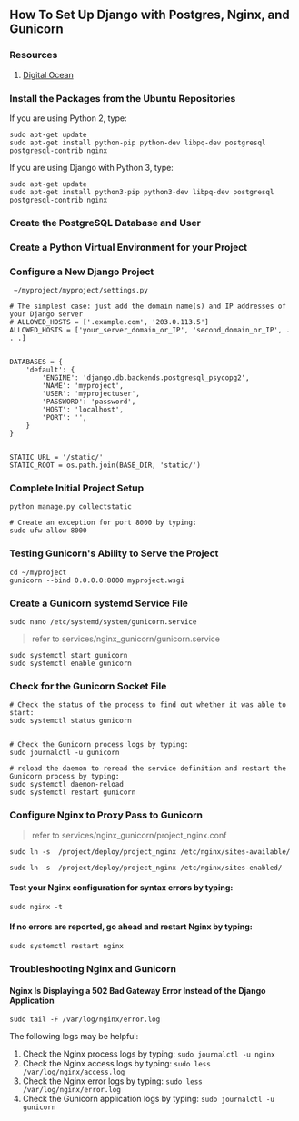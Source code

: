 ## How To Set Up Django with Postgres, Nginx, and Gunicorn

### Resources
1. [Digital Ocean](https://www.digitalocean.com/community/tutorials/how-to-set-up-django-with-postgres-nginx-and-gunicorn-on-ubuntu-16-04)


### Install the Packages from the Ubuntu Repositories
If you are using Python 2, type:

    sudo apt-get update
    sudo apt-get install python-pip python-dev libpq-dev postgresql postgresql-contrib nginx

If you are using Django with Python 3, type:

    sudo apt-get update
    sudo apt-get install python3-pip python3-dev libpq-dev postgresql postgresql-contrib nginx


### Create the PostgreSQL Database and User

### Create a Python Virtual Environment for your Project

### Configure a New Django Project
` ~/myproject/myproject/settings.py`

    # The simplest case: just add the domain name(s) and IP addresses of your Django server
    # ALLOWED_HOSTS = ['.example.com', '203.0.113.5']
    ALLOWED_HOSTS = ['your_server_domain_or_IP', 'second_domain_or_IP', . . .]


    DATABASES = {
        'default': {
            'ENGINE': 'django.db.backends.postgresql_psycopg2',
            'NAME': 'myproject',
            'USER': 'myprojectuser',
            'PASSWORD': 'password',
            'HOST': 'localhost',
            'PORT': '',
        }
    }


    STATIC_URL = '/static/'
    STATIC_ROOT = os.path.join(BASE_DIR, 'static/')

### Complete Initial Project Setup
    python manage.py collectstatic

    # Create an exception for port 8000 by typing:
    sudo ufw allow 8000


### Testing Gunicorn's Ability to Serve the Project
    cd ~/myproject
    gunicorn --bind 0.0.0.0:8000 myproject.wsgi


### Create a Gunicorn systemd Service File
    sudo nano /etc/systemd/system/gunicorn.service

> refer to services/nginx_gunicorn/gunicorn.service

    sudo systemctl start gunicorn
    sudo systemctl enable gunicorn


### Check for the Gunicorn Socket File
    # Check the status of the process to find out whether it was able to start:
    sudo systemctl status gunicorn


    # Check the Gunicorn process logs by typing:
    sudo journalctl -u gunicorn

    # reload the daemon to reread the service definition and restart the Gunicorn process by typing:
    sudo systemctl daemon-reload
    sudo systemctl restart gunicorn


### Configure Nginx to Proxy Pass to Gunicorn
> refer to services/nginx_gunicorn/project_nginx.conf

`sudo ln -s  /project/deploy/project_nginx /etc/nginx/sites-available/`

`sudo ln -s  /project/deploy/project_nginx /etc/nginx/sites-enabled/`


#### Test your Nginx configuration for syntax errors by typing:

    sudo nginx -t

#### If no errors are reported, go ahead and restart Nginx by typing:

    sudo systemctl restart nginx



### Troubleshooting Nginx and Gunicorn
#### Nginx Is Displaying a 502 Bad Gateway Error Instead of the Django Application
    sudo tail -F /var/log/nginx/error.log


The following logs may be helpful:

1. Check the Nginx process logs by typing: `sudo journalctl -u nginx`
2. Check the Nginx access logs by typing: `sudo less /var/log/nginx/access.log`
3. Check the Nginx error logs by typing: `sudo less /var/log/nginx/error.log`
4. Check the Gunicorn application logs by typing: `sudo journalctl -u gunicorn`
